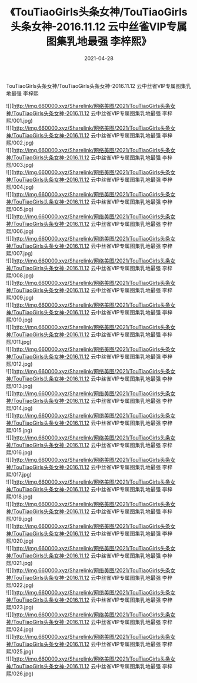 ﻿---
layout: post
title:  《TouTiaoGirls头条女神/TouTiaoGirls头条女神-2016.11.12 云中丝雀VIP专属图集乳地最强 李梓熙》
date:   2021-04-28
img: http://img.660000.xyz/Sharelink/网络美图/2021/TouTiaoGirls头条女神/TouTiaoGirls头条女神-2016.11.12 云中丝雀VIP专属图集乳地最强 李梓熙/000.jpg
categories: [美女, 清纯, 唯美]
---

TouTiaoGirls头条女神/TouTiaoGirls头条女神-2016.11.12 云中丝雀VIP专属图集乳地最强 李梓熙

 ![](http://img.660000.xyz/Sharelink/网络美图/2021/TouTiaoGirls头条女神/TouTiaoGirls头条女神-2016.11.12 云中丝雀VIP专属图集乳地最强 李梓熙/001.jpg) <br>![](http://img.660000.xyz/Sharelink/网络美图/2021/TouTiaoGirls头条女神/TouTiaoGirls头条女神-2016.11.12 云中丝雀VIP专属图集乳地最强 李梓熙/002.jpg) <br>![](http://img.660000.xyz/Sharelink/网络美图/2021/TouTiaoGirls头条女神/TouTiaoGirls头条女神-2016.11.12 云中丝雀VIP专属图集乳地最强 李梓熙/003.jpg) <br>![](http://img.660000.xyz/Sharelink/网络美图/2021/TouTiaoGirls头条女神/TouTiaoGirls头条女神-2016.11.12 云中丝雀VIP专属图集乳地最强 李梓熙/004.jpg) <br>![](http://img.660000.xyz/Sharelink/网络美图/2021/TouTiaoGirls头条女神/TouTiaoGirls头条女神-2016.11.12 云中丝雀VIP专属图集乳地最强 李梓熙/005.jpg) <br>![](http://img.660000.xyz/Sharelink/网络美图/2021/TouTiaoGirls头条女神/TouTiaoGirls头条女神-2016.11.12 云中丝雀VIP专属图集乳地最强 李梓熙/006.jpg) <br>![](http://img.660000.xyz/Sharelink/网络美图/2021/TouTiaoGirls头条女神/TouTiaoGirls头条女神-2016.11.12 云中丝雀VIP专属图集乳地最强 李梓熙/007.jpg) <br>![](http://img.660000.xyz/Sharelink/网络美图/2021/TouTiaoGirls头条女神/TouTiaoGirls头条女神-2016.11.12 云中丝雀VIP专属图集乳地最强 李梓熙/008.jpg) <br>![](http://img.660000.xyz/Sharelink/网络美图/2021/TouTiaoGirls头条女神/TouTiaoGirls头条女神-2016.11.12 云中丝雀VIP专属图集乳地最强 李梓熙/009.jpg) <br>![](http://img.660000.xyz/Sharelink/网络美图/2021/TouTiaoGirls头条女神/TouTiaoGirls头条女神-2016.11.12 云中丝雀VIP专属图集乳地最强 李梓熙/010.jpg) <br>![](http://img.660000.xyz/Sharelink/网络美图/2021/TouTiaoGirls头条女神/TouTiaoGirls头条女神-2016.11.12 云中丝雀VIP专属图集乳地最强 李梓熙/011.jpg) <br>![](http://img.660000.xyz/Sharelink/网络美图/2021/TouTiaoGirls头条女神/TouTiaoGirls头条女神-2016.11.12 云中丝雀VIP专属图集乳地最强 李梓熙/012.jpg) <br>![](http://img.660000.xyz/Sharelink/网络美图/2021/TouTiaoGirls头条女神/TouTiaoGirls头条女神-2016.11.12 云中丝雀VIP专属图集乳地最强 李梓熙/013.jpg) <br>![](http://img.660000.xyz/Sharelink/网络美图/2021/TouTiaoGirls头条女神/TouTiaoGirls头条女神-2016.11.12 云中丝雀VIP专属图集乳地最强 李梓熙/014.jpg) <br>![](http://img.660000.xyz/Sharelink/网络美图/2021/TouTiaoGirls头条女神/TouTiaoGirls头条女神-2016.11.12 云中丝雀VIP专属图集乳地最强 李梓熙/015.jpg) <br>![](http://img.660000.xyz/Sharelink/网络美图/2021/TouTiaoGirls头条女神/TouTiaoGirls头条女神-2016.11.12 云中丝雀VIP专属图集乳地最强 李梓熙/016.jpg) <br>![](http://img.660000.xyz/Sharelink/网络美图/2021/TouTiaoGirls头条女神/TouTiaoGirls头条女神-2016.11.12 云中丝雀VIP专属图集乳地最强 李梓熙/017.jpg) <br>![](http://img.660000.xyz/Sharelink/网络美图/2021/TouTiaoGirls头条女神/TouTiaoGirls头条女神-2016.11.12 云中丝雀VIP专属图集乳地最强 李梓熙/018.jpg) <br>![](http://img.660000.xyz/Sharelink/网络美图/2021/TouTiaoGirls头条女神/TouTiaoGirls头条女神-2016.11.12 云中丝雀VIP专属图集乳地最强 李梓熙/019.jpg) <br>![](http://img.660000.xyz/Sharelink/网络美图/2021/TouTiaoGirls头条女神/TouTiaoGirls头条女神-2016.11.12 云中丝雀VIP专属图集乳地最强 李梓熙/020.jpg) <br>![](http://img.660000.xyz/Sharelink/网络美图/2021/TouTiaoGirls头条女神/TouTiaoGirls头条女神-2016.11.12 云中丝雀VIP专属图集乳地最强 李梓熙/021.jpg) <br>![](http://img.660000.xyz/Sharelink/网络美图/2021/TouTiaoGirls头条女神/TouTiaoGirls头条女神-2016.11.12 云中丝雀VIP专属图集乳地最强 李梓熙/022.jpg) <br>![](http://img.660000.xyz/Sharelink/网络美图/2021/TouTiaoGirls头条女神/TouTiaoGirls头条女神-2016.11.12 云中丝雀VIP专属图集乳地最强 李梓熙/023.jpg) <br>![](http://img.660000.xyz/Sharelink/网络美图/2021/TouTiaoGirls头条女神/TouTiaoGirls头条女神-2016.11.12 云中丝雀VIP专属图集乳地最强 李梓熙/024.jpg) <br>![](http://img.660000.xyz/Sharelink/网络美图/2021/TouTiaoGirls头条女神/TouTiaoGirls头条女神-2016.11.12 云中丝雀VIP专属图集乳地最强 李梓熙/025.jpg) <br>![](http://img.660000.xyz/Sharelink/网络美图/2021/TouTiaoGirls头条女神/TouTiaoGirls头条女神-2016.11.12 云中丝雀VIP专属图集乳地最强 李梓熙/026.jpg) <br>